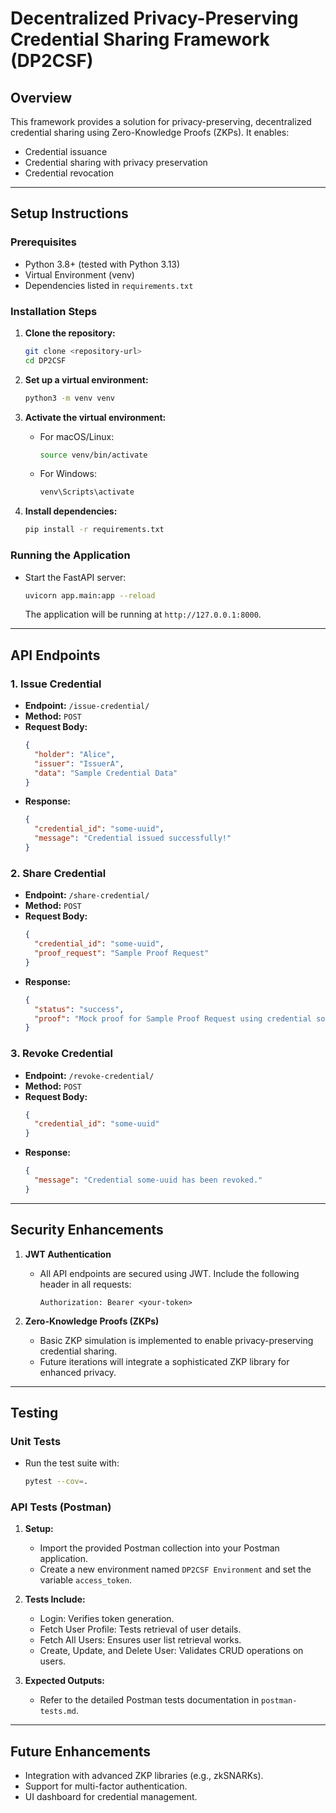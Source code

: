 # Decentralized Privacy-Preserving Credential Sharing Framework (DP2CSF)

## Overview
This framework provides a solution for privacy-preserving, decentralized credential sharing using Zero-Knowledge Proofs (ZKPs). It enables:
- Credential issuance
- Credential sharing with privacy preservation
- Credential revocation

---

## Setup Instructions

### Prerequisites
- Python 3.8+ (tested with Python 3.13)
- Virtual Environment (venv)
- Dependencies listed in `requirements.txt`

### Installation Steps

1. **Clone the repository:**
   ```bash
   git clone <repository-url>
   cd DP2CSF
   ```

2. **Set up a virtual environment:**
   ```bash
   python3 -m venv venv
   ```

3. **Activate the virtual environment:**
   - For macOS/Linux:
     ```bash
     source venv/bin/activate
     ```
   - For Windows:
     ```bash
     venv\Scripts\activate
     ```

4. **Install dependencies:**
   ```bash
   pip install -r requirements.txt
   ```

### Running the Application

- Start the FastAPI server:
   ```bash
   uvicorn app.main:app --reload
   ```
   The application will be running at `http://127.0.0.1:8000`.

---

## API Endpoints

### 1. **Issue Credential**
   - **Endpoint:** `/issue-credential/`
   - **Method:** `POST`
   - **Request Body:**
     ```json
     {
       "holder": "Alice",
       "issuer": "IssuerA",
       "data": "Sample Credential Data"
     }
     ```
   - **Response:**
     ```json
     {
       "credential_id": "some-uuid",
       "message": "Credential issued successfully!"
     }
     ```

### 2. **Share Credential**
   - **Endpoint:** `/share-credential/`
   - **Method:** `POST`
   - **Request Body:**
     ```json
     {
       "credential_id": "some-uuid",
       "proof_request": "Sample Proof Request"
     }
     ```
   - **Response:**
     ```json
     {
       "status": "success",
       "proof": "Mock proof for Sample Proof Request using credential some-uuid"
     }
     ```

### 3. **Revoke Credential**
   - **Endpoint:** `/revoke-credential/`
   - **Method:** `POST`
   - **Request Body:**
     ```json
     {
       "credential_id": "some-uuid"
     }
     ```
   - **Response:**
     ```json
     {
       "message": "Credential some-uuid has been revoked."
     }
     ```

---

## Security Enhancements

1. **JWT Authentication**
   - All API endpoints are secured using JWT. Include the following header in all requests:
     ```text
     Authorization: Bearer <your-token>
     ```

2. **Zero-Knowledge Proofs (ZKPs)**
   - Basic ZKP simulation is implemented to enable privacy-preserving credential sharing.
   - Future iterations will integrate a sophisticated ZKP library for enhanced privacy.

---

## Testing

### Unit Tests
- Run the test suite with:
   ```bash
   pytest --cov=.
   ```

### API Tests (Postman)
1. **Setup:**
   - Import the provided Postman collection into your Postman application.
   - Create a new environment named `DP2CSF Environment` and set the variable `access_token`.

2. **Tests Include:**
   - Login: Verifies token generation.
   - Fetch User Profile: Tests retrieval of user details.
   - Fetch All Users: Ensures user list retrieval works.
   - Create, Update, and Delete User: Validates CRUD operations on users.

3. **Expected Outputs:**
   - Refer to the detailed Postman tests documentation in `postman-tests.md`.

---

## Future Enhancements
- Integration with advanced ZKP libraries (e.g., zkSNARKs).
- Support for multi-factor authentication.
- UI dashboard for credential management.
